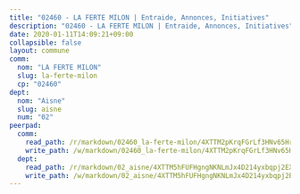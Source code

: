 ```yaml
---
title: "02460 - LA FERTE MILON | Entraide, Annonces, Initiatives"
description: "02460 - LA FERTE MILON | Entraide, Annonces, Initiatives"
date: 2020-01-11T14:09:21+09:00
collapsible: false
layout: commune
comm:
  nom: "LA FERTE MILON"
  slug: la-ferte-milon
  cp: "02460"
dept:
  nom: "Aisne"
  slug: aisne
  num: "02"
peerpad:
  comm:
    read_path: /r/markdown/02460_la-ferte-milon/4XTTM2pKrqFGrLf3HNv65Hrkdw5ACBJpXj7rt57jE2tLLxSVW
    write_path: /w/markdown/02460_la-ferte-milon/4XTTM2pKrqFGrLf3HNv65Hrkdw5ACBJpXj7rt57jE2tLLxSVW-K3TgUcVesrceoNFAEPwhuaQmwgMat8R7qZgd3UrCpiXTxgHY35xi522cvUnhsxuL78oen3UhvCVGcFNq9Dab7yCxWuiJndaKeHJK2VX2wFEUdCt6rnfQbcrRYCJKsnRbtGHzDxeL
  dept:
    read_path: /r/markdown/02_aisne/4XTTM5hFUFHgngNKNLmJx4D214yxbqpj2EXK5CBjZ5LZF3zAf
    write_path: /w/markdown/02_aisne/4XTTM5hFUFHgngNKNLmJx4D214yxbqpj2EXK5CBjZ5LZF3zAf-K3TgUfAP6D753WPagZBnpcFgyCUpnZXNhrQsKU6J8qon6wxmFCHD5kB3GMzCYyJmAGHN58p9qgKDhnEgSAuHEK3wjVXSJoUkHyn6Vb7T2aNZ2y6ez5BMkQCEQxoUkfyK9J3TXU3M
---
```


